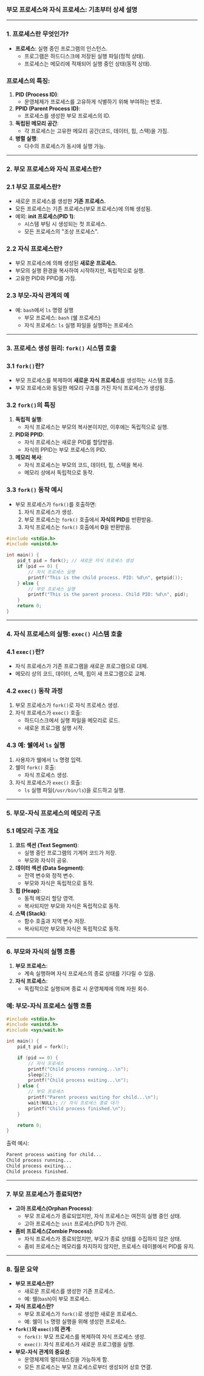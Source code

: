 ### **부모 프로세스와 자식 프로세스: 기초부터 상세 설명**

---

### 1. **프로세스란 무엇인가?**

- **프로세스**: 실행 중인 프로그램의 인스턴스.
    - 프로그램은 하드디스크에 저장된 실행 파일(정적 상태).
    - 프로세스는 메모리에 적재되어 실행 중인 상태(동적 상태).

### 프로세스의 특징:

1. **PID (Process ID)**:
    - 운영체제가 프로세스를 고유하게 식별하기 위해 부여하는 번호.
2. **PPID (Parent Process ID)**:
    - 프로세스를 생성한 부모 프로세스의 ID.
3. **독립된 메모리 공간**:
    - 각 프로세스는 고유한 메모리 공간(코드, 데이터, 힙, 스택)을 가짐.
4. **병렬 실행**:
    - 다수의 프로세스가 동시에 실행 가능.

---

### 2. **부모 프로세스와 자식 프로세스란?**

### **2.1 부모 프로세스란?**

- 새로운 프로세스를 생성한 **기존 프로세스**.
- 모든 프로세스는 기존 프로세스(부모 프로세스)에 의해 생성됨.
- 예외: **init 프로세스(PID 1)**:
    - 시스템 부팅 시 생성되는 첫 프로세스.
    - 모든 프로세스의 "조상 프로세스".

### **2.2 자식 프로세스란?**

- 부모 프로세스에 의해 생성된 **새로운 프로세스**.
- 부모의 실행 환경을 복사하여 시작하지만, 독립적으로 실행.
- 고유한 PID와 PPID를 가짐.

### **2.3 부모-자식 관계의 예**

- 예: `bash`에서 `ls` 명령 실행
    - 부모 프로세스: `bash` (쉘 프로세스)
    - 자식 프로세스: `ls` 실행 파일을 실행하는 프로세스

---

### 3. **프로세스 생성 원리: `fork()` 시스템 호출**

### **3.1 `fork()`란?**

- 부모 프로세스를 복제하여 **새로운 자식 프로세스**를 생성하는 시스템 호출.
- 부모 프로세스와 동일한 메모리 구조를 가진 자식 프로세스가 생성됨.

### **3.2 `fork()`의 특징**

1. **독립적 실행**:
    - 자식 프로세스는 부모의 복사본이지만, 이후에는 독립적으로 실행.
2. **PID와 PPID**:
    - 자식 프로세스는 새로운 PID를 할당받음.
    - 자식의 PPID는 부모 프로세스의 PID.
3. **메모리 복사**:
    - 자식 프로세스는 부모의 코드, 데이터, 힙, 스택을 복사.
    - 메모리 상에서 독립적으로 동작.

### **3.3 `fork()` 동작 예시**

- 부모 프로세스가 `fork()`를 호출하면:
    1. 자식 프로세스가 생성.
    2. 부모 프로세스는 `fork()` 호출에서 **자식의 PID**를 반환받음.
    3. 자식 프로세스는 `fork()` 호출에서 **0**을 반환받음.

```c
#include <stdio.h>
#include <unistd.h>

int main() {
    pid_t pid = fork(); // 새로운 자식 프로세스 생성
    if (pid == 0) {
        // 자식 프로세스 실행
        printf("This is the child process. PID: %d\n", getpid());
    } else {
        // 부모 프로세스 실행
        printf("This is the parent process. Child PID: %d\n", pid);
    }
    return 0;
}

```

---

### 4. **자식 프로세스의 실행: `exec()` 시스템 호출**

### **4.1 `exec()`란?**

- 자식 프로세스가 기존 프로그램을 새로운 프로그램으로 대체.
- 메모리 상의 코드, 데이터, 스택, 힙이 새 프로그램으로 교체.

### **4.2 `exec()` 동작 과정**

1. 부모 프로세스가 `fork()`로 자식 프로세스 생성.
2. 자식 프로세스가 `exec()` 호출:
    - 하드디스크에서 실행 파일을 메모리로 로드.
    - 새로운 프로그램 실행 시작.

### **4.3 예: 쉘에서 `ls` 실행**

1. 사용자가 쉘에서 `ls` 명령 입력.
2. 쉘이 `fork()` 호출:
    - 자식 프로세스 생성.
3. 자식 프로세스가 `exec()` 호출:
    - `ls` 실행 파일(`/usr/bin/ls`)을 로드하고 실행.

---

### 5. **부모-자식 프로세스의 메모리 구조**

### **5.1 메모리 구조 개요**

1. **코드 섹션 (Text Segment)**:
    - 실행 중인 프로그램의 기계어 코드가 저장.
    - 부모와 자식이 공유.
2. **데이터 섹션 (Data Segment)**:
    - 전역 변수와 정적 변수.
    - 부모와 자식은 독립적으로 동작.
3. **힙 (Heap)**:
    - 동적 메모리 할당 영역.
    - 복사되지만 부모와 자식은 독립적으로 동작.
4. **스택 (Stack)**:
    - 함수 호출과 지역 변수 저장.
    - 복사되지만 부모와 자식은 독립적으로 동작.

---

### 6. **부모와 자식의 실행 흐름**

1. **부모 프로세스**:
    - 계속 실행하며 자식 프로세스의 종료 상태를 기다릴 수 있음.
2. **자식 프로세스**:
    - 독립적으로 실행되며 종료 시 운영체제에 의해 자원 회수.

### **예: 부모-자식 프로세스 실행 흐름**

```c
#include <stdio.h>
#include <unistd.h>
#include <sys/wait.h>

int main() {
    pid_t pid = fork();

    if (pid == 0) {
        // 자식 프로세스
        printf("Child process running...\n");
        sleep(2);
        printf("Child process exiting...\n");
    } else {
        // 부모 프로세스
        printf("Parent process waiting for child...\n");
        wait(NULL); // 자식 프로세스 종료 대기
        printf("Child process finished.\n");
    }

    return 0;
}

```

출력 예시:

```bash
Parent process waiting for child...
Child process running...
Child process exiting...
Child process finished.

```

---

### 7. **부모 프로세스가 종료되면?**

- **고아 프로세스(Orphan Process)**:
    - 부모 프로세스가 종료되었지만, 자식 프로세스는 여전히 실행 중인 상태.
    - 고아 프로세스는 `init` 프로세스(PID 1)가 관리.
- **좀비 프로세스(Zombie Process)**:
    - 자식 프로세스가 종료되었지만, 부모가 종료 상태를 수집하지 않은 상태.
    - 좀비 프로세스는 메모리를 차지하지 않지만, 프로세스 테이블에서 PID를 유지.

---

### 8. **질문 요약**

- **부모 프로세스란?**
    - 새로운 프로세스를 생성한 기존 프로세스.
    - 예: 쉘(`bash`)이 부모 프로세스.
- **자식 프로세스란?**
    - 부모 프로세스가 `fork()`로 생성한 새로운 프로세스.
    - 예: 쉘이 `ls` 명령 실행을 위해 생성한 프로세스.
- **`fork()`와 `exec()`의 관계**:
    - `fork()`: 부모 프로세스를 복제하여 자식 프로세스 생성.
    - `exec()`: 자식 프로세스가 새로운 프로그램을 실행.
- **부모-자식 관계의 중요성**:
    - 운영체제의 멀티태스킹을 가능하게 함.
    - 모든 프로세스는 부모 프로세스로부터 생성되어 상호 연결.